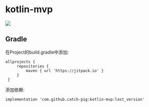 # kotlin-mvp
[![](https://jitpack.io/v/catch-pig/kotlin-mvp.svg)](https://jitpack.io/#catch-pig/kotlin-mvp)

## Gradle
在Project的build.gradle中添加:
   ```
   allprojects {
    	repositories {
    		maven { url 'https://jitpack.io' }
    	}
    }
   ```
添加依赖:
```
implementation 'com.github.catch-pig:kotlin-mvp:last_version'
```


